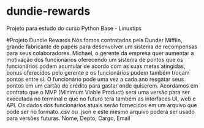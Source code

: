 # dundie-rewards
Projeto para estudo do curso Python Base - Linuxtips

#Projeto Dundie Rewards
Nós fomos contratados pela Dunder Mifflin, grande fabricante de papéis para desenvolver um sistema de recompensas para seus colaboradores.
Michael, o gerente da empresa quer aumentar a motivação dos funcionários oferecendo um sistema de pontos que os funcionários podem acumular de acordo com as suas metas atingidas, bonus oferecidos pelo gerente e os funcionários podem também trocam pontos entre sí.
O funcionário pode uma vez a cada ano resgatar seus pontos em um cartão de crédito para gastar onde quiserem.
Acordamos em contrato que o MVP (Minimum Viable Product) será uma versão para ser executada no terminal e que no futuro terá também as interfaces UI, web e API.
Os dados dos funcionários atuais serão fornecidos em um arquivo que pode ser no formato .csv ou .json e este mesmo arquivo poderá ser usado para versões futuras. Nome, Depto, Cargo, Email
